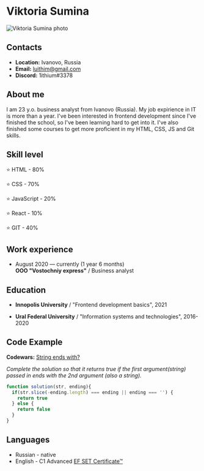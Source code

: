 # Viktoria Sumina 
![Viktoria Sumina photo](https://ivanovo.hh.ru/photo/639494030.jpeg?t=1641231222&h=lfJWanRNc9bJTqg2ZS8MOA)

## Contacts
* **Location:** Ivanovo, Russia
* **Email:** luithim@gmail.com
* **Discord:** 1ithium#3378

## About me 
I am 23 y.o. business analyst from Ivanovo (Russia). My job expirience in IT is more than a year. I've been interested in frontend development since I've finished the school, so I've been learning hard to get into it. I've also finished some courses to get more proficient in my HTML, CSS, JS and Git skills.

## Skill level
⭐ HTML - 80%

⭐ CSS - 70%

⭐ JavaScript - 20%

⭐ React - 10% 

⭐ GIT - 40%


## Work experience     
* August 2020 — currently (1 year 6 months)          
**OOO "Vostochniy express"** / Business analyst


## Education                             

* **Innopolis University** / "Frontend development basics", 2021

* **Ural Federal University** / "Information systems and technologies", 2016-2020


## Code Example
**Codewars:** [String ends with?](https://www.codewars.com/kata/string-ends-with)


*Complete the solution so that it returns true if the first argument(string) passed in ends with the 2nd argument (also a string).*
```javascript
function solution(str, ending){
  if(str.slice(-ending.length) === ending || ending === '') {
    return true
  } else {
    return false
  }
}
```

## Languages
- Russian - native
- English - C1 Advanced [EF SET Certificate™](https://www.efset.org/cert/HQihbF)
